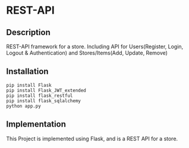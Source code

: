 # REST-API

## Description 

REST-API framework for a store.
Including API for Users(Register, Login, Logout & Authentication) and Stores/Items(Add, Update, Remove)

## Installation

```
pip install Flask
pip install Flask_JWT_extended
pip install flask_restful
pip install flask_sqlalchemy
python app.py
```
## Implementation

This Project is implemented using Flask, and is a REST API for a store.
